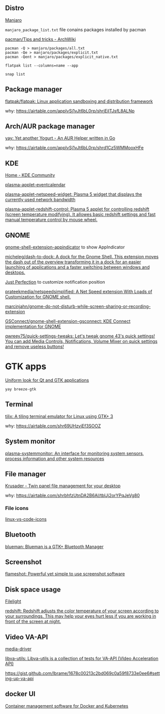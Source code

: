 ## Distro 

[Manjaro](https://manjaro.org/)

`manjaro_package_list.txt` file conains packages installed by pacman


[pacman/Tips and tricks - ArchWiki](https://wiki.archlinux.org/title/pacman/Tips_and_tricks)

```shell
pacman -Q > manjaro/packages/all.txt 
pacman -Qe > manjaro/packages/explicit.txt
pacman -Qent > manjaro/packages/explicit_native.txt 
```


```shell
flatpak list --columns=name --app
```

```shell
snap list
```


## Package manager

[flatpak/flatpak: Linux application sandboxing and distribution framework](https://github.com/flatpak/flatpak)

why: https://airtable.com/appIvSj1vJt6bL0rp/shrjEilTJsfL8ALNp

## Arch/AUR package manager

[yay: Yet another Yogurt - An AUR Helper written in Go](https://github.com/Jguer/yay)

why: https://airtable.com/appIvSj1vJt6bL0rp/shrd1Cz5WMMooxHFe

## KDE

[Home - KDE Community](https://kde.org/)

[plasma-applet-eventcalendar](https://github.com/Zren/plasma-applet-eventcalendar)

[plasma-applet-netspeed-widget: Plasma 5 widget that displays the currently used network bandwidth](https://github.com/dfaust/plasma-applet-netspeed-widget)

[plasma-applet-redshift-control: Plasma 5 applet for controlling redshift (screen temperature modifying). It allowes basic redshift settings and fast manual temperature control by mouse wheel.](https://github.com/kotelnik/plasma-applet-redshift-control)

## GNOME

[gnome-shell-extension-appindicator](https://github.com/ubuntu/gnome-shell-extension-appindicator) to show AppIndicator

[micheleg/dash-to-dock: A dock for the Gnome Shell. This extension moves the dash out of the overview transforming it in a dock for an easier launching of applications and a faster switching between windows and desktops.](https://github.com/micheleg/dash-to-dock)

[Just Perfection](https://gitlab.gnome.org/jrahmatzadeh/just-perfection) to customize notification position

[prateekmedia/netspeedsimplified: A Net Speed extension With Loads of Customization for GNOME shell.](https://github.com/prateekmedia/netspeedsimplified)

[marcinjahn/gnome-do-not-disturb-while-screen-sharing-or-recording-extension](https://github.com/marcinjahn/gnome-do-not-disturb-while-screen-sharing-or-recording-extension)

[GSConnect/gnome-shell-extension-gsconnect: KDE Connect implementation for GNOME](https://github.com/GSConnect/gnome-shell-extension-gsconnect)

[qwreey75/quick-settings-tweaks: Let's tweak gnome 43's quick settings! You can add Media Controls, Notifications, Volume Mixer on quick settings and remove useless buttons!](https://github.com/qwreey75/quick-settings-tweaks)

# GTK apps

[Uniform look for Qt and GTK applications](https://wiki.archlinux.org/title/Uniform_look_for_Qt_and_GTK_applications)

```shell
yay breeze-gtk
```

## Terminal

[tilix: A tiling terminal emulator for Linux using GTK+ 3](https://github.com/gnunn1/tilix)

why: https://airtable.com/shr69UHzvjEf3SOOZ


## System monitor

[plasma-systemmonitor: An interface for monitoring system sensors, process information and other system resources](https://github.com/KDE/plasma-systemmonitor)

## File manager

[Krusader - Twin panel file management for your desktop](https://krusader.org/)

why: https://airtable.com/shrbhfzUtnDA2B6Al/tblJj2orYPqJeVg80

### File icons

[linux-vs-code-icons](https://github.com/andriyor/linux-vs-code-icons)

## Bluetooth

[blueman: Blueman is a GTK+ Bluetooth Manager](https://github.com/blueman-project/blueman)

## Screenshot

[flameshot: Powerful yet simple to use screenshot software](https://github.com/flameshot-org/flameshot)

## Disk space usage

[Filelight](https://invent.kde.org/utilities/filelight)


[redshift: Redshift adjusts the color temperature of your screen according to your surroundings. This may help your eyes hurt less if you are working in front of the screen at night.](https://github.com/jonls/redshift)


## Video  VA-API

[media-driver](https://github.com/intel/media-driver)

[libva-utils: Libva-utils is a collection of tests for VA-API (VIdeo Acceleration API)](https://github.com/intel/libva-utils)

https://gist.github.com/lbrame/1678c00213c2bd069c0a59f8733e0ee6#setting-up-va-api

## docker UI

[Container management software for Docker and Kubernetes](https://www.portainer.io/)
